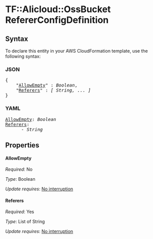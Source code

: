 # TF::Alicloud::OssBucket RefererConfigDefinition

## Syntax

To declare this entity in your AWS CloudFormation template, use the following syntax:

### JSON

<pre>
{
    "<a href="#allowempty" title="AllowEmpty">AllowEmpty</a>" : <i>Boolean</i>,
    "<a href="#referers" title="Referers">Referers</a>" : <i>[ String, ... ]</i>
}
</pre>

### YAML

<pre>
<a href="#allowempty" title="AllowEmpty">AllowEmpty</a>: <i>Boolean</i>
<a href="#referers" title="Referers">Referers</a>: <i>
      - String</i>
</pre>

## Properties

#### AllowEmpty

_Required_: No

_Type_: Boolean

_Update requires_: [No interruption](https://docs.aws.amazon.com/AWSCloudFormation/latest/UserGuide/using-cfn-updating-stacks-update-behaviors.html#update-no-interrupt)

#### Referers

_Required_: Yes

_Type_: List of String

_Update requires_: [No interruption](https://docs.aws.amazon.com/AWSCloudFormation/latest/UserGuide/using-cfn-updating-stacks-update-behaviors.html#update-no-interrupt)

